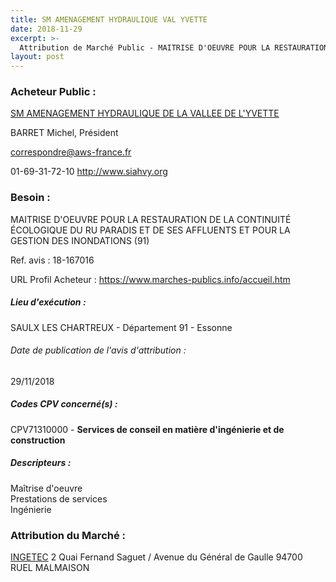 ```yaml
---
title: SM AMENAGEMENT HYDRAULIQUE VAL YVETTE
date: 2018-11-29
excerpt: >-
  Attribution de Marché Public - MAITRISE D'OEUVRE POUR LA RESTAURATION DE LA CONTINUITÉ ÉCOLOGIQUE DU RU PARADIS ET DE SES AFFLUENTS ET POUR LA GESTION DES INONDATIONS (91)
layout: post
---
```


### Acheteur Public : 
<a href="/acheteur-133/siren-200059525"> SM AMENAGEMENT HYDRAULIQUE DE LA VALLEE DE L'YVETTE</a><br/>

BARRET Michel, Président

correspondre@aws-france.fr

01-69-31-72-10
http://www.siahvy.org
### Besoin :

MAITRISE D'OEUVRE POUR LA RESTAURATION DE LA CONTINUITÉ ÉCOLOGIQUE DU RU PARADIS ET DE SES AFFLUENTS ET POUR LA GESTION DES INONDATIONS (91)

Ref. avis : 18-167016

URL Profil Acheteur : https://www.marches-publics.info/accueil.htm

##### Lieu d'exécution :

SAULX LES CHARTREUX - Département 91 - Essonne

###### Date de publication de l'avis d'attribution : 
29/11/2018

##### Codes CPV concerné(s) :
CPV71310000 - **Services de conseil en matière d'ingénierie et de construction** <br/>

##### Descripteurs :
Maîtrise d'oeuvre <br/>
Prestations de services <br/>
Ingénierie <br/>

### Attribution du Marché :
<a href="/entreprise-553/siren-385311519"> INGETEC</a>    2 Quai Fernand Saguet / Avenue du Général de Gaulle 94700 RUEL MALMAISON <br/>
